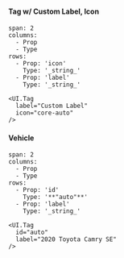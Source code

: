 #### Tag w/ Custom Label, Icon
```table
span: 2
columns:
  - Prop
  - Type
rows:
  - Prop: 'icon'
    Type: '_string_'
  - Prop: 'label'
    Type: '_string_'
```
```react|span-4
<UI.Tag
  label="Custom Label"
  icon="core-auto"
/>
```

#### Vehicle
```table
span: 2
columns:
  - Prop
  - Type
rows:
  - Prop: 'id'
    Type: '**"auto"**'
  - Prop: 'label'
    Type: '_string_'
```
```react|span-4
<UI.Tag
  id="auto"
  label="2020 Toyota Camry SE"
/>
```
